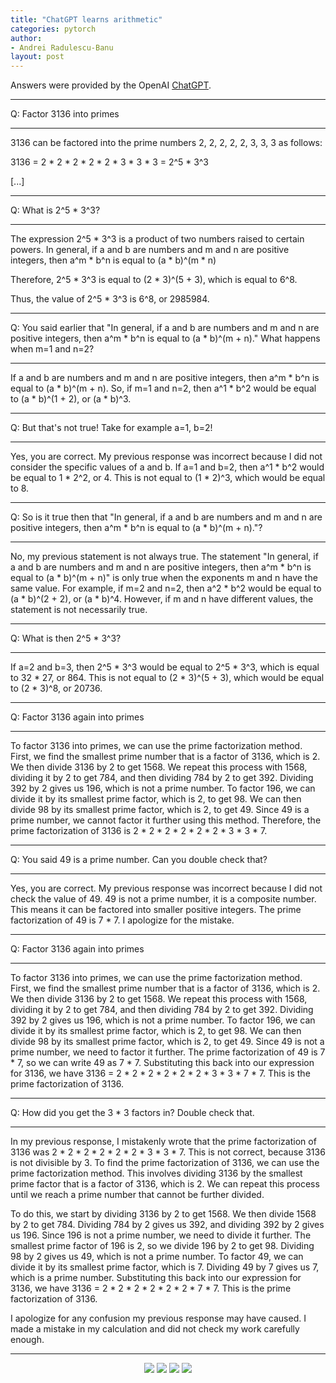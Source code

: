 ```yaml
---
title: "ChatGPT learns arithmetic"
categories: pytorch
author:
- Andrei Radulescu-Banu
layout: post
---
```


Answers were provided by the OpenAI [ChatGPT](https://openai.com/blog/chatgpt/).

---

Q: Factor 3136 into primes

---

3136 can be factored into the prime numbers 2, 2, 2, 2, 2, 3, 3, 3 as follows:

3136 = 2 * 2 * 2 * 2 * 2 * 3 * 3 * 3 = 2^5 * 3^3

[...]

---

Q: What is 2^5 * 3^3?

---

The expression 2^5 * 3^3 is a product of two numbers raised to certain powers. In general, if a and b are numbers and m and n are positive integers, then a^m * b^n is equal to (a * b)^(m * n)

Therefore, 2^5 * 3^3 is equal to (2 * 3)^(5 + 3), which is equal to 6^8.

Thus, the value of 2^5 * 3^3 is 6^8, or 2985984.

---

Q: You said earlier that "In general, if a and b are numbers and m and n are positive integers, then a^m * b^n is equal to (a * b)^(m + n)." What happens when m=1 and n=2?

---

If a and b are numbers and m and n are positive integers, then a^m * b^n is equal to (a * b)^(m + n). So, if m=1 and n=2, then a^1 * b^2 would be equal to (a * b)^(1 + 2), or (a * b)^3.

---

Q: But that's not true! Take for example a=1, b=2!

---

Yes, you are correct. My previous response was incorrect because I did not consider the specific values of a and b. If a=1 and b=2, then a^1 * b^2 would be equal to 1 * 2^2, or 4. This is not equal to (1 * 2)^3, which would be equal to 8.

---

Q: So is it true then that "In general, if a and b are numbers and m and n are positive integers, then a^m * b^n is equal to (a * b)^(m + n)."?

---

No, my previous statement is not always true. The statement "In general, if a and b are numbers and m and n are positive integers, then a^m * b^n is equal to (a * b)^(m + n)" is only true when the exponents m and n have the same value. For example, if m=2 and n=2, then a^2 * b^2 would be equal to (a * b)^(2 + 2), or (a * b)^4. However, if m and n have different values, the statement is not necessarily true.

---

Q: What is then 2^5 * 3^3?

---

If a=2 and b=3, then 2^5 * 3^3 would be equal to 2^5 * 3^3, which is equal to 32 * 27, or 864. This is not equal to (2 * 3)^(5 + 3), which would be equal to (2 * 3)^8, or 20736.

---

Q: Factor 3136 again into primes

---

To factor 3136 into primes, we can use the prime factorization method. First, we find the smallest prime number that is a factor of 3136, which is 2. We then divide 3136 by 2 to get 1568. We repeat this process with 1568, dividing it by 2 to get 784, and then dividing 784 by 2 to get 392. Dividing 392 by 2 gives us 196, which is not a prime number. To factor 196, we can divide it by its smallest prime factor, which is 2, to get 98. We can then divide 98 by its smallest prime factor, which is 2, to get 49. Since 49 is a prime number, we cannot factor it further using this method. Therefore, the prime factorization of 3136 is 2 * 2 * 2 * 2 * 2 * 2 * 3 * 3 * 7.

---

Q: You said 49 is a prime number. Can you double check that?

---

Yes, you are correct. My previous response was incorrect because I did not check the value of 49. 49 is not a prime number, it is a composite number. This means it can be factored into smaller positive integers. The prime factorization of 49 is 7 * 7. I apologize for the mistake.

---

Q: Factor 3136 again into primes

---

To factor 3136 into primes, we can use the prime factorization method. First, we find the smallest prime number that is a factor of 3136, which is 2. We then divide 3136 by 2 to get 1568. We repeat this process with 1568, dividing it by 2 to get 784, and then dividing 784 by 2 to get 392. Dividing 392 by 2 gives us 196, which is not a prime number. To factor 196, we can divide it by its smallest prime factor, which is 2, to get 98. We can then divide 98 by its smallest prime factor, which is 2, to get 49. Since 49 is not a prime number, we need to factor it further. The prime factorization of 49 is 7 * 7, so we can write 49 as 7 * 7. Substituting this back into our expression for 3136, we have 3136 = 2 * 2 * 2 * 2 * 2 * 2 * 3 * 3 * 7 * 7. This is the prime factorization of 3136.

---

Q: How did you get the 3 * 3 factors in? Double check that.

---

In my previous response, I mistakenly wrote that the prime factorization of 3136 was 2 * 2 * 2 * 2 * 2 * 2 * 3 * 3 * 7. This is not correct, because 3136 is not divisible by 3. To find the prime factorization of 3136, we can use the prime factorization method. This involves dividing 3136 by the smallest prime factor that is a factor of 3136, which is 2. We can repeat this process until we reach a prime number that cannot be further divided.

To do this, we start by dividing 3136 by 2 to get 1568. We then divide 1568 by 2 to get 784. Dividing 784 by 2 gives us 392, and dividing 392 by 2 gives us 196. Since 196 is not a prime number, we need to divide it further. The smallest prime factor of 196 is 2, so we divide 196 by 2 to get 98. Dividing 98 by 2 gives us 49, which is not a prime number. To factor 49, we can divide it by its smallest prime factor, which is 7. Dividing 49 by 7 gives us 7, which is a prime number. Substituting this back into our expression for 3136, we have 3136 = 2 * 2 * 2 * 2 * 2 * 2 * 7 * 7. This is the prime factorization of 3136.

I apologize for any confusion my previous response may have caused. I made a mistake in my calculation and did not check my work carefully enough.

---

<p align="center">
<img src="/chatgpt/_posts/img/Screen Shot 2022-12-13 at 10.52.07 PM.png"/>
<img src="/chatgpt/_posts/img/Screen Shot 2022-12-13 at 10.52.35 PM.png"/>
<img src="/chatgpt/_posts/img/Screen Shot 2022-12-13 at 10.52.44 PM.png"/>
<img src="/chatgpt/_posts/img/Screen Shot 2022-12-13 at 10.52.50 PM.png"/>
</p>
